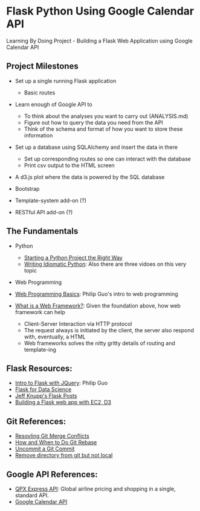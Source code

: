 # Flask Python Using Google Calendar API
Learning By Doing Project - Building a Flask Web Application using Google Calendar API

## Project Milestones

* Set up a single running Flask application
  * Basic routes

* Learn enough of Google API to 
  * To think about the analyses you want to carry out (ANALYSIS.md)
  * Figure out how to query the data you need from the API
  * Think of the schema and format of how you want to store these information

* Set up a database using SQLAlchemy and insert the data in there
  * Set up corresponding routes so one can interact with the database
  * Print csv output to the HTML screen

* A d3.js plot where the data is powered by the SQL database
* Bootstrap
* Template-system add-on (?)
* RESTful API add-on (?)

## The Fundamentals
* Python
  * [Starting a Python Project the Right Way]
  * [Writing Idiomatic Python]: Also there are three vidoes on this very topic

* Web Programming
* [Web Programming Basics]: Philip Guo's intro to web programming
* [What is a Web Framework?]: Given the foundation above, how web framework can help
  * Client-Server Interaction via HTTP protocol
  * The request always is initiated by the client, the server also respond with, eventually, a HTML
  * Web frameworks solves the nitty gritty details of routing and template-ing

## Flask Resources:
* [Intro to Flask with JQuery]: Philip Guo
* [Flask for Data Science]
* [Jeff Knupp's Flask Posts]
* [Building a Flask web app with EC2, D3]

## Git References:
* [Resovling Git Merge Conflicts]
* [How and When to Do Git Rebase]
* [Uncommit a Git Commit]
* [Remove directory from git but not local]

## Google API References:
* [QPX Express API]: Global airline pricing and shopping in a single, standard API.
* [Google Calendar API]


[Starting a Python Project the Right Way]: http://www.jeffknupp.com/blog/2014/02/04/starting-a-python-project-the-right-way/
[Writing Idiomatic Python]: https://speakerdeck.com/nycpython/writing-idiomatic-python-jeff-knupp
[Web Programming Basics]: http://www.pgbovine.net/teaching-web-programming.htm
[What is a Web Framework?]: http://www.jeffknupp.com/blog/2014/03/03/what-is-a-web-framework/
[Intro to Flask with JQuery]: http://www.pgbovine.net/flask-python-tutorial.htm
[Flask for Data Science]: http://www.datacommunitydc.org/blog/2014/02/flask-mega-meta-tutorial-data-scientists
[Jeff Knupp's Flask Posts]: http://www.jeffknupp.com/blog/categories/flask/
[Building a Flask web app with EC2, D3]: http://www.datasciencebytes.com/bytes/2015/03/07/a-d3js-plot-powered-by-a-sql-database/

[Resovling Git Merge Conflicts]: https://help.github.com/articles/resolving-a-merge-conflict-from-the-command-line/
[How and When to Do Git Rebase]: https://www.atlassian.com/git/tutorials/rewriting-history/git-rebase/
[Uncommit a Git Commit]: http://stackoverflow.com/questions/2845731/how-to-uncommit-my-last-commit-in-git
[Remove directory from git but not local]: http://stackoverflow.com/questions/6313126/how-to-remove-a-directory-in-my-github-repository

[QPX Express API]: https://developers.google.com/qpx-express/
[Google Calendar API]: https://developers.google.com/google-apps/calendar/
